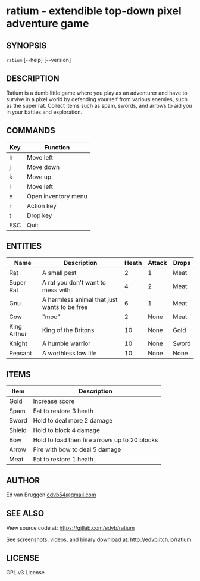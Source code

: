 # ratium - extendible top-down pixel adventure game

## SYNOPSIS

`ratium` [--help] [--version]

## DESCRIPTION

Ratium is a dumb little game where you play as an adventurer and have to
survive in a pixel world by defending yourself from various enemies, such as
the super rat. Collect items such as spam, swords, and arrows to aid you in
your battles and exploration.

## COMMANDS

| Key | Function            |
| --- | ------------------- |
| h   | Move left           |
| j   | Move down           |
| k   | Move up             |
| l   | Move left           |
| e   | Open inventory menu |
| r   | Action key          |
| t   | Drop key            |
| ESC | Quit                |

## ENTITIES

| Name        | Description                                  | Heath | Attack | Drops |
| ----------- | ---------------------------------            | ----- | ------ | ----- |
| Rat         | A small pest                                 | 2     | 1      | Meat  |
| Super Rat   | A rat you don't want to mess with            | 4     | 2      | Meat  |
| Gnu         | A harmless animal that just wants to be free | 6     | 1      | Meat  |
| Cow         | "moo"                                        | 2     | None   | Meat  |
| King Arthur | King of the Britons                          | 10    | None   | Gold  |
| Knight      | A humble warrior                             | 10    | None   | Sword |
| Peasant     | A worthless low life                         | 10    | None   | None  |

## ITEMS

| Item   | Description                                   |
| ------ | --------------------------------------------- |
| Gold   | Increase score                                |
| Spam   | Eat to restore 3 heath                        |
| Sword  | Hold to deal more 2 damage                    |
| Shield | Hold to block 4 damage                        |
| Bow    | Hold to load then fire arrows up to 20 blocks |
| Arrow  | Fire with bow to deal 5 damage                |
| Meat   | Eat to restore 1 heath                        |

## AUTHOR

Ed van Bruggen <edvb54@gmail.com>

## SEE ALSO

View source code at: <https://gitlab.com/edvb/ratium>

See screenshots, videos, and binary download at: <http://edvb.itch.io/ratium>

## LICENSE

GPL v3 License
